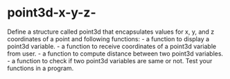# point3d-x-y-z-
Define a structure called point3d that encapsulates values for x, y, and z coordinates of a point and following functions:  - a function to display a point3d variable.  - a function to receive coordinates of a point3d variable from user.  - a function to compute distance between two point3d variables.  - a function to check if two point3d variables are same or not.  Test your functions in a program.
